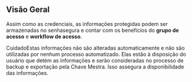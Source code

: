 ## Visão Geral

Assim como as credenciais, as informações protegidas podem ser armazenadas no senhasegura e contar com os benefícios do **grupo de acesso** e **workflow de acesso**.

CuidadoEstas informações não são alteradas automaticamente e não são utilizadas por nenhum processo automatizado. Elas estão à disposição do usuário que detém as informações e serão consideradas no processo de backup e exportação pela Chave Mestra. Isso assegura a disponibilidade das informações.

